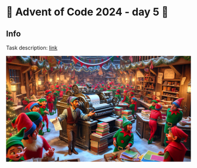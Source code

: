 # 🎄 Advent of Code 2024 - day 5 🎄

## Info

Task description: [link](https://adventofcode.com/2024/day/5)

![](./printer.png)